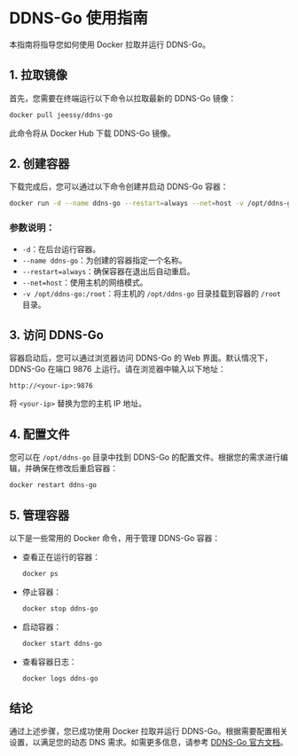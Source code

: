 # DDNS-Go 使用指南

本指南将指导您如何使用 Docker 拉取并运行 DDNS-Go。

## 1. 拉取镜像

首先，您需要在终端运行以下命令以拉取最新的 DDNS-Go 镜像：

```bash
docker pull jeessy/ddns-go
```

此命令将从 Docker Hub 下载 DDNS-Go 镜像。

## 2. 创建容器

下载完成后，您可以通过以下命令创建并启动 DDNS-Go 容器：

```bash
docker run -d --name ddns-go --restart=always --net=host -v /opt/ddns-go:/root jeessy/ddns-go
```

### 参数说明：

- `-d`：在后台运行容器。
- `--name ddns-go`：为创建的容器指定一个名称。
- `--restart=always`：确保容器在退出后自动重启。
- `--net=host`：使用主机的网络模式。
- `-v /opt/ddns-go:/root`：将主机的 `/opt/ddns-go` 目录挂载到容器的 `/root` 目录。

## 3. 访问 DDNS-Go

容器启动后，您可以通过浏览器访问 DDNS-Go 的 Web 界面。默认情况下，DDNS-Go 在端口 9876 上运行。请在浏览器中输入以下地址：

```
http://<your-ip>:9876
```

将 `<your-ip>` 替换为您的主机 IP 地址。

## 4. 配置文件

您可以在 `/opt/ddns-go` 目录中找到 DDNS-Go 的配置文件。根据您的需求进行编辑，并确保在修改后重启容器：

```bash
docker restart ddns-go
```

## 5. 管理容器

以下是一些常用的 Docker 命令，用于管理 DDNS-Go 容器：

- 查看正在运行的容器：

   ```bash
   docker ps
   ```

- 停止容器：

   ```bash
   docker stop ddns-go
   ```

- 启动容器：

   ```bash
   docker start ddns-go
   ```

- 查看容器日志：

   ```bash
   docker logs ddns-go
   ```

## 结论

通过上述步骤，您已成功使用 Docker 拉取并运行 DDNS-Go。根据需要配置相关设置，以满足您的动态 DNS 需求。如需更多信息，请参考 [DDNS-Go 官方文档](https://github.com/jeessy/ddns-go)。